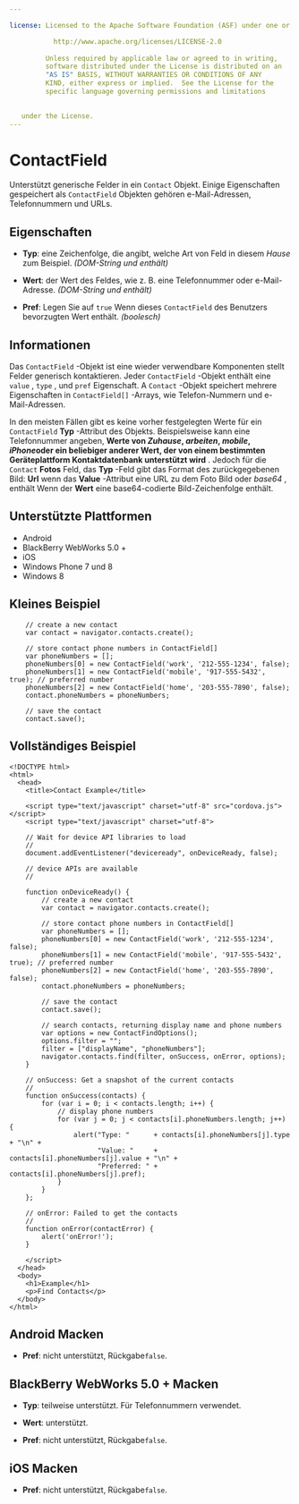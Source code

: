 ```yaml
---

license: Licensed to the Apache Software Foundation (ASF) under one or more contributor license agreements. See the NOTICE file distributed with this work for additional information regarding copyright ownership. The ASF licenses this file to you under the Apache License, Version 2.0 (the "License"); you may not use this file except in compliance with the License. You may obtain a copy of the License at

           http://www.apache.org/licenses/LICENSE-2.0
    
         Unless required by applicable law or agreed to in writing,
         software distributed under the License is distributed on an
         "AS IS" BASIS, WITHOUT WARRANTIES OR CONDITIONS OF ANY
         KIND, either express or implied.  See the License for the
         specific language governing permissions and limitations
    

   under the License.
---
```


# ContactField

Unterstützt generische Felder in ein `Contact` Objekt. Einige Eigenschaften gespeichert als `ContactField` Objekten gehören e-Mail-Adressen, Telefonnummern und URLs.

## Eigenschaften

*   **Typ**: eine Zeichenfolge, die angibt, welche Art von Feld in diesem *Hause* zum Beispiel. *(DOM-String und enthält)*

*   **Wert**: der Wert des Feldes, wie z. B. eine Telefonnummer oder e-Mail-Adresse. *(DOM-String und enthält)*

*   **Pref**: Legen Sie auf `true` Wenn dieses `ContactField` des Benutzers bevorzugten Wert enthält. *(boolesch)*

## Informationen

Das `ContactField` -Objekt ist eine wieder verwendbare Komponenten stellt Felder generisch kontaktieren. Jeder `ContactField` -Objekt enthält eine `value` , `type` , und `pref` Eigenschaft. A `Contact` -Objekt speichert mehrere Eigenschaften in `ContactField[]` -Arrays, wie Telefon-Nummern und e-Mail-Adressen.

In den meisten Fällen gibt es keine vorher festgelegten Werte für ein `ContactField` **Typ** -Attribut des Objekts. Beispielsweise kann eine Telefonnummer angeben, **Werte von *Zuhause*, *arbeiten*, *mobile*, *iPhone*oder ein beliebiger anderer Wert, der von einem bestimmten Geräteplattform Kontaktdatenbank unterstützt wird** . Jedoch für die `Contact` **Fotos** Feld, das **Typ** -Feld gibt das Format des zurückgegebenen Bild: **Url** wenn das **Value** -Attribut eine URL zu dem Foto Bild oder *base64* , enthält Wenn der **Wert** eine base64-codierte Bild-Zeichenfolge enthält. 

## Unterstützte Plattformen

*   Android
*   BlackBerry WebWorks 5.0 +
*   iOS
*   Windows Phone 7 und 8
*   Windows 8

## Kleines Beispiel

        // create a new contact
        var contact = navigator.contacts.create();
    
        // store contact phone numbers in ContactField[]
        var phoneNumbers = [];
        phoneNumbers[0] = new ContactField('work', '212-555-1234', false);
        phoneNumbers[1] = new ContactField('mobile', '917-555-5432', true); // preferred number
        phoneNumbers[2] = new ContactField('home', '203-555-7890', false);
        contact.phoneNumbers = phoneNumbers;
    
        // save the contact
        contact.save();
    

## Vollständiges Beispiel

    <!DOCTYPE html>
    <html>
      <head>
        <title>Contact Example</title>
    
        <script type="text/javascript" charset="utf-8" src="cordova.js"></script>
        <script type="text/javascript" charset="utf-8">
    
        // Wait for device API libraries to load
        //
        document.addEventListener("deviceready", onDeviceReady, false);
    
        // device APIs are available
        //
    
        function onDeviceReady() {
            // create a new contact
            var contact = navigator.contacts.create();
    
            // store contact phone numbers in ContactField[]
            var phoneNumbers = [];
            phoneNumbers[0] = new ContactField('work', '212-555-1234', false);
            phoneNumbers[1] = new ContactField('mobile', '917-555-5432', true); // preferred number
            phoneNumbers[2] = new ContactField('home', '203-555-7890', false);
            contact.phoneNumbers = phoneNumbers;
    
            // save the contact
            contact.save();
    
            // search contacts, returning display name and phone numbers
            var options = new ContactFindOptions();
            options.filter = "";
            filter = ["displayName", "phoneNumbers"];
            navigator.contacts.find(filter, onSuccess, onError, options);
        }
    
        // onSuccess: Get a snapshot of the current contacts
        //
        function onSuccess(contacts) {
            for (var i = 0; i < contacts.length; i++) {
                // display phone numbers
                for (var j = 0; j < contacts[i].phoneNumbers.length; j++) {
                    alert("Type: "      + contacts[i].phoneNumbers[j].type  + "\n" +
                          "Value: "     + contacts[i].phoneNumbers[j].value + "\n" +
                          "Preferred: " + contacts[i].phoneNumbers[j].pref);
                }
            }
        };
    
        // onError: Failed to get the contacts
        //
        function onError(contactError) {
            alert('onError!');
        }
    
        </script>
      </head>
      <body>
        <h1>Example</h1>
        <p>Find Contacts</p>
      </body>
    </html>
    

## Android Macken

*   **Pref**: nicht unterstützt, Rückgabe`false`.

## BlackBerry WebWorks 5.0 + Macken

*   **Typ**: teilweise unterstützt. Für Telefonnummern verwendet.

*   **Wert**: unterstützt.

*   **Pref**: nicht unterstützt, Rückgabe`false`.

## iOS Macken

*   **Pref**: nicht unterstützt, Rückgabe`false`.